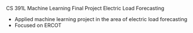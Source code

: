 CS 391L Machine Learning Final Project
Electric Load Forecasting

- Applied machine learning project in the area of electric load forecasting
- Focused on ERCOT

